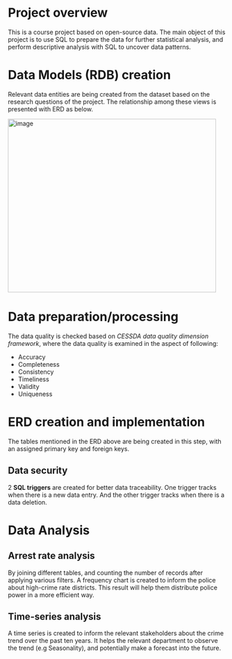 # Project overview
This is a course project based on open-source data. The main object of this project is to use SQL to prepare the data for further statistical analysis, and perform descriptive analysis with SQL to uncover data patterns. 

# Data Models (RDB) creation
Relevant data entities are being created from the dataset based on the research questions of the project. The relationship among these views is presented with ERD as below.

<img width="479" height="399" alt="image" src="https://github.com/user-attachments/assets/fe6b5e1c-57bd-40f6-9618-cc5a41706f74" />

# Data preparation/processing
The data quality is checked based on *CESSDA data quality dimension framework*, where the data quality is examined in the aspect of following:
* Accuracy
* Completeness
* Consistency
* Timeliness
* Validity
* Uniqueness
  

# ERD creation and implementation
The tables mentioned in the ERD above are being created in this step, with an assigned primary key and foreign keys.
## Data security
2 **SQL triggers** are created for better data traceability. One trigger tracks when there is a new data entry. And the other trigger tracks when there is a data deletion.

# Data Analysis
## Arrest rate analysis
By joining different tables, and counting the number of records after applying various filters. A frequency chart is created to inform the police about high-crime rate districts. This result will help them distribute police power in a more efficient way.

## Time-series analysis
A time series is created to inform the relevant stakeholders about the crime trend over the past ten years. It helps the relevant department to observe the trend (e.g Seasonality), and potentially make a forecast into the future.

